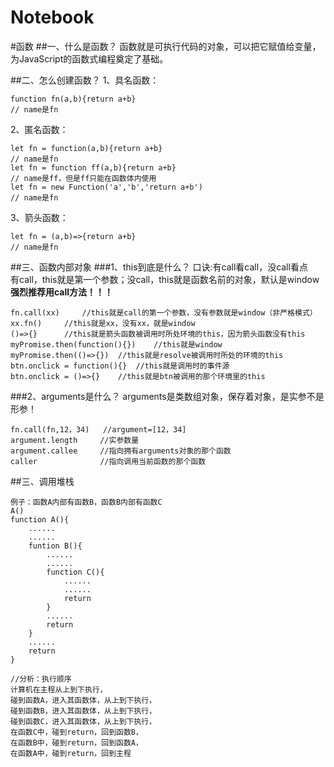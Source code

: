 # Notebook
#函数
##一、什么是函数？
函数就是可执行代码的对象，可以把它赋值给变量，为JavaScript的函数式编程奠定了基础。

##二、怎么创建函数？
1、具名函数：

	function fn(a,b){return a+b}
	// name是fn
2、匿名函数：

	let fn = function(a,b){return a+b}
	// name是fn
	let fn = function ff(a,b){return a+b}
	// name是ff，但是ff只能在函数体内使用
	let fn = new Function('a','b','return a+b')
	// name是fn
	
3、箭头函数：

	let fn = (a,b)=>{return a+b}
	// name是fn

##三、函数内部对象
###1、this到底是什么？
口诀:有call看call，没call看点  
有call，this就是第一个参数；没call，this就是函数名前的对象，默认是window  
**强烈推荐用call方法！！！**

	fn.call(xx)		//this就是call的第一个参数，没有参数就是window（非严格模式）
	xx.fn()		//this就是xx，没有xx，就是window
	()=>{}		//this就是箭头函数被调用时所处环境的this，因为箭头函数没有this
	myPromise.then(function(){})	//this就是window
	myPromise.then(()=>{})	//this就是resolve被调用时所处的环境的this
	btn.onclick = function(){}	//this就是调用时的事件源
	btn.onclick = ()=>{}	//this就是btn被调用的那个环境里的this

###2、arguments是什么？
arguments是类数组对象，保存着对象，是实参不是形参！

	fn.call(fn,12，34)	//argument=[12，34]
	argument.length		//实参数量
	argument.callee		//指向拥有arguments对象的那个函数
	caller				//指向调用当前函数的那个函数

##三、调用堆栈

	例子：函数A内部有函数B，函数B内部有函数C
	A()
	function A(){
		......
		......
		funtion B(){
			......
			......
			function C(){
				......
				......
				return 
			}
			......
			return 
		}
		......
		return 
	}
	
	//分析：执行顺序
	计算机在主程从上到下执行，
	碰到函数A，进入其函数体，从上到下执行，
	碰到函数B，进入其函数体，从上到下执行，
	碰到函数C，进入其函数体，从上到下执行，
	在函数C中，碰到return，回到函数B，
	在函数B中，碰到return，回到函数A，
	在函数A中，碰到return，回到主程
	


	
